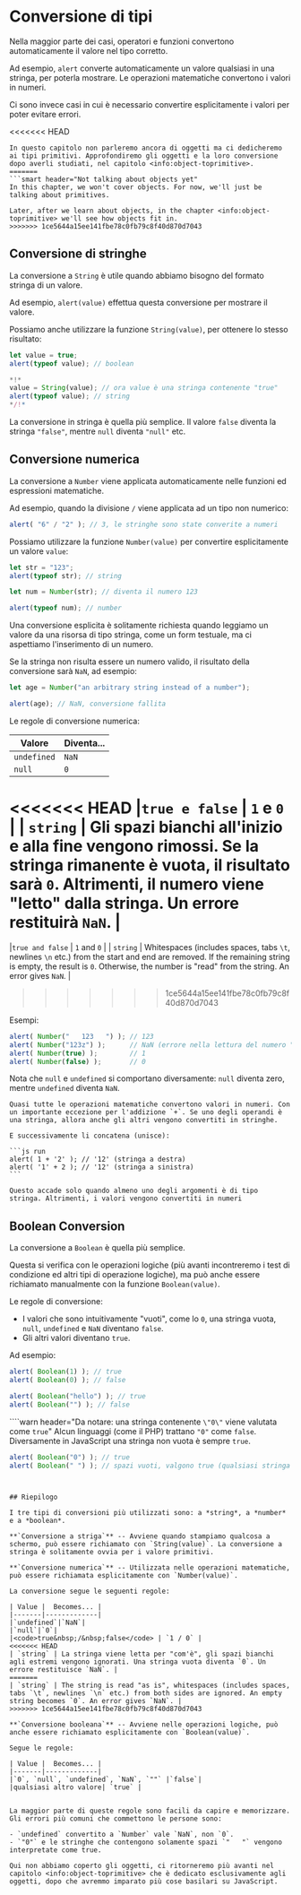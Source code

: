 # Conversione di tipi

Nella maggior parte dei casi, operatori e funzioni convertono automaticamente il valore nel tipo corretto.

Ad esempio, `alert` converte automaticamente un valore qualsiasi in una stringa, per poterla mostrare. Le operazioni matematiche convertono i valori in numeri.

Ci sono invece casi in cui è necessario convertire esplicitamente i valori per poter evitare errori.

<<<<<<< HEAD
```smart header="Non parliamo ancora di oggetti"
In questo capitolo non parleremo ancora di oggetti ma ci dedicheremo ai tipi primitivi. Approfondiremo gli oggetti e la loro conversione dopo averli studiati, nel capitolo <info:object-toprimitive>.
=======
```smart header="Not talking about objects yet"
In this chapter, we won't cover objects. For now, we'll just be talking about primitives.

Later, after we learn about objects, in the chapter <info:object-toprimitive> we'll see how objects fit in.
>>>>>>> 1ce5644a15ee141fbe78c0fb79c8f40d870d7043
```

## Conversione di stringhe

La conversione a `String` è utile quando abbiamo bisogno del formato stringa di un valore.

Ad esempio, `alert(value)` effettua questa conversione per mostrare il valore.

Possiamo anche utilizzare la funzione `String(value)`, per ottenere lo stesso risultato:

```js run
let value = true;
alert(typeof value); // boolean

*!*
value = String(value); // ora value è una stringa contenente "true"
alert(typeof value); // string
*/!*
```

La conversione in stringa è quella più semplice. Il valore `false` diventa la stringa `"false"`, mentre `null` diventa `"null"` etc.

## Conversione numerica

La conversione a `Number` viene applicata automaticamente nelle funzioni ed espressioni matematiche.

Ad esempio, quando la divisione `/` viene applicata ad un tipo non numerico:

```js run
alert( "6" / "2" ); // 3, le stringhe sono state converite a numeri
```

Possiamo utilizzare la funzione `Number(value)` per convertire esplicitamente un valore `value`:

```js run
let str = "123";
alert(typeof str); // string

let num = Number(str); // diventa il numero 123

alert(typeof num); // number
```

Una conversione esplicita è solitamente richiesta quando leggiamo un valore da una risorsa di tipo stringa, come un form testuale, ma ci aspettiamo l'inserimento di un numero.

Se la stringa non risulta essere un numero valido, il risultato della conversione sarà `NaN`, ad esempio:

```js run
let age = Number("an arbitrary string instead of a number");

alert(age); // NaN, conversione fallita
```

Le regole di conversione numerica:

| Valore |  Diventa... |
|-------|-------------|
|`undefined`|`NaN`|
|`null`|`0`|
<<<<<<< HEAD
|<code>true&nbsp;e&nbsp;false</code> | `1` e `0` |
| `string` | Gli spazi bianchi all'inizio e alla fine vengono rimossi. Se la stringa rimanente è vuota, il risultato sarà `0`. Altrimenti, il numero viene "letto" dalla stringa. Un errore restituirà `NaN`. |
=======
|<code>true&nbsp;and&nbsp;false</code> | `1` and `0` |
| `string` | Whitespaces (includes spaces, tabs `\t`, newlines `\n` etc.) from the start and end are removed. If the remaining string is empty, the result is `0`. Otherwise, the number is "read" from the string. An error gives `NaN`. |
>>>>>>> 1ce5644a15ee141fbe78c0fb79c8f40d870d7043

Esempi:

```js run
alert( Number("   123   ") ); // 123
alert( Number("123z") );      // NaN (errore nella lettura del numero "z")
alert( Number(true) );        // 1
alert( Number(false) );       // 0
```

Nota che `null` e `undefined` si comportano diversamente: `null` diventa zero, mentre `undefined` diventa `NaN`.

````smart header="L'addizione '+' concatena le stringhe"
Quasi tutte le operazioni matematiche convertono valori in numeri. Con un importante eccezione per l'addizione `+`. Se uno degli operandi è una stringa, allora anche gli altri vengono convertiti in stringhe.

E successivamente li concatena (unisce):

```js run
alert( 1 + '2' ); // '12' (stringa a destra)
alert( '1' + 2 ); // '12' (stringa a sinistra)
```

Questo accade solo quando almeno uno degli argomenti è di tipo stringa. Altrimenti, i valori vengono convertiti in numeri
````

## Boolean Conversion

La conversione a `Boolean` è quella più semplice.

Questa si verifica con le operazioni logiche (più avanti incontreremo i test di condizione ed altri tipi di operazione logiche), ma può anche essere richiamato manualmente con la funzione `Boolean(value)`.

Le regole di conversione:

- I valori che sono intuitivamente "vuoti", come lo `0`, una stringa vuota, `null`, `undefined` e `NaN` diventano `false`.
- Gli altri valori diventano `true`.

Ad esempio:

```js run
alert( Boolean(1) ); // true
alert( Boolean(0) ); // false

alert( Boolean("hello") ); // true
alert( Boolean("") ); // false
```

````warn header="Da notare: una stringa contenente `\"0\"` viene valutata come `true`"
Alcun linguaggi (come il PHP) trattano `"0"` come `false`. Diversamente in JavaScript una stringa non vuota è sempre `true`.

```js run
alert( Boolean("0") ); // true
alert( Boolean(" ") ); // spazi vuoti, valgono true (qualsiasi stringa non vuota viene interpretata come true)
```
````


## Riepilogo

I tre tipi di conversioni più utilizzati sono: a *string*, a *number* e a *boolean*.

**`Conversione a striga`** -- Avviene quando stampiamo qualcosa a schermo, può essere richiamato con `String(value)`. La conversione a stringa è solitamente ovvia per i valore primitivi.

**`Conversione numerica`** -- Utilizzata nelle operazioni matematiche, può essere richiamata esplicitamente con `Number(value)`.

La conversione segue le seguenti regole:

| Value |  Becomes... |
|-------|-------------|
|`undefined`|`NaN`|
|`null`|`0`|
|<code>true&nbsp;/&nbsp;false</code> | `1 / 0` |
<<<<<<< HEAD
| `string` | La stringa viene letta per "com'è", gli spazi bianchi agli estremi vengono ignorati. Una stringa vuota diventa `0`. Un errore restituisce `NaN`. |
=======
| `string` | The string is read "as is", whitespaces (includes spaces, tabs `\t`, newlines `\n` etc.) from both sides are ignored. An empty string becomes `0`. An error gives `NaN`. |
>>>>>>> 1ce5644a15ee141fbe78c0fb79c8f40d870d7043

**`Conversione booleana`** -- Avviene nelle operazioni logiche, può anche essere richiamato esplicitamente con `Boolean(value)`.

Segue le regole:

| Value |  Becomes... |
|-------|-------------|
|`0`, `null`, `undefined`, `NaN`, `""` |`false`|
|qualsiasi altro valore| `true` |


La maggior parte di queste regole sono facili da capire e memorizzare. Gli errori più comuni che commettono le persone sono:

- `undefined` convertito a `Number` vale `NaN`, non `0`.
- `"0"` e le stringhe che contengono solamente spazi `"   "` vengono interpretate come true.

Qui non abbiamo coperto gli oggetti, ci ritorneremo più avanti nel capitolo <info:object-toprimitive> che è dedicato esclusivamente agli oggetti, dopo che avremmo imparato più cose basilari su JavaScript.
